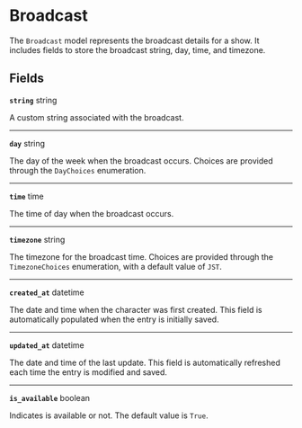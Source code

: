 # Broadcast <Badge type="danger" text="model" />

The `Broadcast` model represents the broadcast details for a show. It includes fields to store the broadcast string, day, time, and timezone.

## Fields

**`string`** string

A custom string associated with the broadcast.

---

**`day`** string

The day of the week when the broadcast occurs. Choices are provided through the `DayChoices` enumeration.

---

**`time`** time

The time of day when the broadcast occurs.

---

**`timezone`** string

The timezone for the broadcast time. Choices are provided through the `TimezoneChoices` enumeration, with a default value of `JST`.

---

**`created_at`** datetime

The date and time when the character was first created. This field is automatically populated when the entry is initially saved.

---

**`updated_at`** datetime

The date and time of the last update. This field is automatically refreshed each time the entry is modified and saved.

---

**`is_available`** boolean

Indicates is available or not. The default value is `True`.
